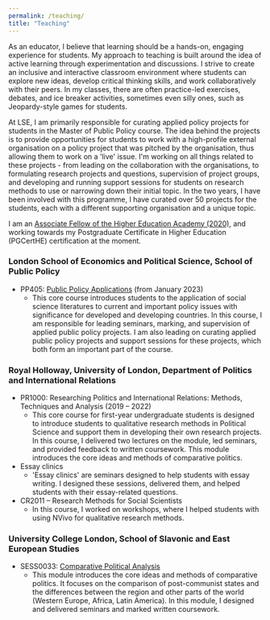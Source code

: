 ```yaml
---
permalink: /teaching/
title: "Teaching"
---
```


As an educator, I believe that learning should be a hands-on, engaging experience for students. My approach to teaching is built around the idea of active learning through experimentation and discussions. I strive to create an inclusive and interactive classroom environment where students can explore new ideas, develop critical thinking skills, and work collaboratively with their peers. In my classes, there are often practice-led exercises, debates, and ice breaker activities, sometimes even silly ones, such as Jeopardy-style games for students. 

At LSE, I am primarily responsible for curating applied policy projects for students in the Master of Public Policy course. The idea behind the projects is to provide opportunities for students to work with a high-profile external organisation on a policy project that was pitched by the organisation, thus allowing them to work on a 'live' issue. I'm working on all things related to these projects - from leading on the collaboration with the organisations, to formulating research projects and questions, supervision of project groups, and developing and running support sessions for students on research methods to use or narrowing down their initial topic. In the two years, I have been involved with this programme, I have curated over 50 projects for the students, each with a different supporting organisation and a unique topic. 

I am an [Associate Fellow of the Higher Education Academy (2020)](https://www.advance-he.ac.uk/fellowship/associate-fellowship), and working towards my Postgraduate Certificate in Higher Education (PGCertHE) certification at the moment. 



### London School of Economics and Political Science, School of Public Policy 
* PP405: [Public Policy Applications](https://www.lse.ac.uk/resources/calendar2023-2024/courseGuides/PP/2023_PP405.htm) (from January 2023)
    * This core course introduces students to the application of social science literatures to current and important policy issues with significance for developed and developing countries. In this course, I am responsible for leading seminars, marking, and supervision of applied public policy projects. I am also leading on curating applied public policy projects and support sessions for these projects, which both form an important part of the course. 

### Royal Holloway, University of London,  Department of Politics and International Relations 
* PR1000: Researching Politics and International Relations: Methods, Techniques and Analysis (2019 – 2022)
    * This core course for first-year undergraduate students is designed to introduce students to qualitative research methods in Political Science and support them in developing their own research projects. In this course, I delivered two lectures on the module, led seminars, and provided feedback to written coursework. This module introduces the core ideas and methods of comparative politics. 
* Essay clinics
    * 'Essay clinics' are seminars designed to help students with essay writing. I designed these sessions, delivered them, and helped students with their essay-related questions. 
* CR2011 – Research Methods for Social Scientists 
    * In this course, I worked on workshops, where I helped students with using NVivo for qualitative research methods.

### University College London, School of Slavonic and East European Studies 
* SESS0033: [Comparative Political Analysis](https://www.ucl.ac.uk/module-catalogue/modules/comparative-political-analysis/SESS0033)
    * This module introduces the core ideas and methods of comparative politics. It focuses on the comparison of post-communist states and the differences between the region and other parts of the world (Western Europe, Africa, Latin America). In this module, I designed and delivered seminars and marked written coursework.


